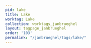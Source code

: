 ```yaml
---
pid: lake
title: Lake
worktag: Lake
collection: worktags_janbrueghel
layout: tagpage_janbrueghel
order: '103'
permalink: "/janbrueghel/tags/lake/"
---
```

